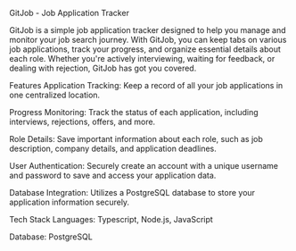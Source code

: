 GitJob - Job Application Tracker

GitJob is a simple job application tracker designed to help you manage and monitor your job search journey. With GitJob, you can keep tabs on various job applications, track your progress, and organize essential details about each role. Whether you're actively interviewing, waiting for feedback, or dealing with rejection, GitJob has got you covered.

Features
Application Tracking: Keep a record of all your job applications in one centralized location.

Progress Monitoring: Track the status of each application, including interviews, rejections, offers, and more.

Role Details: Save important information about each role, such as job description, company details, and application deadlines.

User Authentication: Securely create an account with a unique username and password to save and access your application data.

Database Integration: Utilizes a PostgreSQL database to store your application information securely.

Tech Stack
Languages: Typescript, Node.js, JavaScript

Database: PostgreSQL
